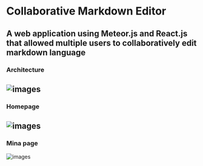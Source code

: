 # Collaborative Markdown Editor

## A web application using Meteor.js and React.js that allowed multiple users to collaboratively edit markdown language 

### Architecture
![images](https://github.com/Jitong-Liu/Markbin_React_Meteor/blob/master/images/Screen%20Shot%202018-02-09%20at%2021.06.45.png)
-----
### Homepage
![images](https://github.com/Jitong-Liu/Markbin_React_Meteor/blob/master/images/Screen%20Shot%202018-02-09%20at%2020.59.28.png)
-----
### Mina page
![images](https://github.com/Jitong-Liu/Markbin_React_Meteor/blob/master/images/Screen%20Shot%202018-02-09%20at%2021.00.25.png)
